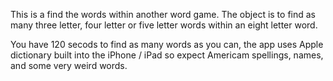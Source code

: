 This is a find the words within another word game.
The object is to find as many three letter, four letter or five letter words within an eight letter word.


You have 120 secods to find as many words as you can, the app uses Apple dictionary built into the iPhone / iPad so expect Americam spellings, names, and some very weird words.
